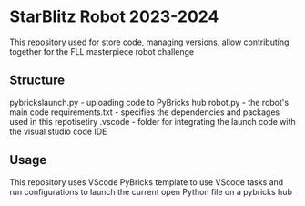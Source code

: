 # StarBlitz Robot 2023-2024

This repository used for store code, managing versions, allow contributing together for the FLL masterpiece robot challenge

## Structure 

pybrickslaunch.py - uploading code to PyBricks hub
robot.py - the robot's main code
requirements.txt - specifies the dependencies and packages used in this repotisetiry 
.vscode - folder for integrating the launch code with the visual studio code IDE

## Usage

This repository uses VScode PyBricks template to use VScode tasks and run configurations to launch the current open Python file on a pybricks hub
